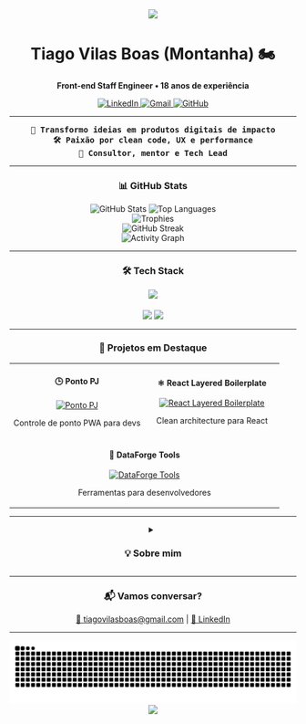 <div align="center">
  <img src="https://capsule-render.vercel.app/api?type=waving&color=0:38B2AC,100:3ECF8E&height=120&section=header"/>
  
  <h1 align="center">Tiago Vilas Boas (Montanha) 🏍️</h1>
  
  <p align="center">
    <b>Front-end Staff Engineer • 18 anos de experiência</b>
  </p>
  
  <div align="center">
    <a href="https://www.linkedin.com/in/tiagovilasboas/">
      <img alt="LinkedIn" src="https://img.shields.io/badge/-LinkedIn-0077B5?style=for-the-badge&logo=linkedin&logoColor=white">
    </a>
    <a href="mailto:tiagovilasboas@gmail.com">
      <img alt="Gmail" src="https://img.shields.io/badge/-Gmail-D14836?style=for-the-badge&logo=gmail&logoColor=white">
    </a>
    <a href="https://github.com/tiagovilasboas">
      <img alt="GitHub" src="https://img.shields.io/badge/-GitHub-181717?style=for-the-badge&logo=github">
    </a>
  </div>
</div>

---

<div align="center">
  <samp>
    <b>🚀 Transformo ideias em produtos digitais de impacto</b><br>
    <b>🛠️ Paixão por clean code, UX e performance</b><br>
    <b>🤝 Consultor, mentor e Tech Lead</b>
  </samp>
</div>

---

<div align="center">
  <h3>📊 GitHub Stats</h3>
  <img src="https://github-readme-stats.vercel.app/api?username=tiagovilasboas&show_icons=true&theme=radical&hide_border=true&bg_color=0d1117&title_color=38B2AC&text_color=ffffff&icon_color=3ECF8E&include_all_commits=true&count_private=true&hide=contribs,issues&rank_icon=github&custom_title=Tiago%20Vilas%20Boas%20-%20GitHub%20Stats" alt="GitHub Stats" />
  <img src="https://github-readme-stats.vercel.app/api/top-langs/?username=tiagovilasboas&layout=compact&theme=radical&hide_border=true&bg_color=0d1117&title_color=38B2AC&text_color=ffffff&langs_count=6&exclude_repo=tiagovilasboas,tiagovilasboas.github.io&custom_title=Top%20Technologies" alt="Top Languages" />
</div>

<div align="center">
  <img src="https://github-profile-trophy.vercel.app/?username=tiagovilasboas&theme=onedark&margin-w=15&no-frame=true&column=4&rank=SECRET,SSS,SS,S,AAA&title=MultiLanguage,Stars,Commits,Repositories" alt="Trophies" />
</div>

<div align="center">
  <img src="https://github-readme-streak-stats.herokuapp.com/?user=tiagovilasboas&theme=radical&hide_border=true&background=0d1117&stroke=38B2AC&ring=3ECF8E&fire=3ECF8E&currStreakNum=ffffff&currStreakLabel=38B2AC&sideNums=ffffff&sideLabels=38B2AC&dates=ffffff" alt="GitHub Streak" />
</div>

<div align="center">
  <img src="https://github-readme-activity-graph.vercel.app/graph?username=tiagovilasboas&theme=react-dark&hide_border=true&area=true&area_color=3ECF8E&line=38B2AC&point=ffffff&color=ffffff&bg_color=0d1117&custom_title=Contribuições%20Anuais" alt="Activity Graph" />
</div>

---

<div align="center">
  <h3>🛠️ Tech Stack</h3>
  <img src="https://skillicons.dev/icons?i=react,nextjs,typescript,tailwind,vitest,supabase,github,vercel&perline=4" />
  <br><br>
  <img src="https://img.shields.io/badge/-shadcn/UI-000?style=for-the-badge&logo=shadcnui">
  <img src="https://img.shields.io/badge/-Zod-3F3F46?style=for-the-badge&logo=zod">
</div>

---

<div align="center">
  <h3>👀 Projetos em Destaque</h3>
  
  <table>
    <tr>
      <td width="50%">
        <h4 align="center">🕒 Ponto PJ</h4>
        <p align="center">
          <a href="https://github.com/tiagovilasboas/ponto-pj" target="_blank">
            <img src="https://github-readme-stats.vercel.app/api/pin/?username=tiagovilasboas&repo=ponto-pj&theme=radical&hide_border=true&bg_color=0d1117&title_color=38B2AC&text_color=ffffff" width="100%" alt="Ponto PJ"/>
          </a>
        </p>
        <p align="center">Controle de ponto PWA para devs</p>
      </td>
      <td width="50%">
        <h4 align="center">⚛️ React Layered Boilerplate</h4>
        <p align="center">
          <a href="https://github.com/tiagovilasboas/react-layered-boilerplate" target="_blank">
            <img src="https://github-readme-stats.vercel.app/api/pin/?username=tiagovilasboas&repo=react-layered-boilerplate&theme=radical&hide_border=true&bg_color=0d1117&title_color=38B2AC&text_color=ffffff" width="100%" alt="React Layered Boilerplate"/>
          </a>
        </p>
        <p align="center">Clean architecture para React</p>
      </td>
    </tr>
    <tr>
      <td colspan="2">
        <h4 align="center">🧰 DataForge Tools</h4>
        <p align="center">
          <a href="https://github.com/tiagovilasboas/dataforge-tools" target="_blank">
            <img src="https://github-readme-stats.vercel.app/api/pin/?username=tiagovilasboas&repo=dataforge-tools&theme=radical&hide_border=true&bg_color=0d1117&title_color=38B2AC&text_color=ffffff" width="100%" alt="DataForge Tools"/>
          </a>
        </p>
        <p align="center">Ferramentas para desenvolvedores</p>
      </td>
    </tr>
  </table>
</div>

---

<details align="center">
  <summary><h3>💡 Sobre mim</h3></summary>
  
  <div align="center">
    <ul style="list-style: none; padding: 0;">
      <li>🎯 Foco em entregar valor de produto, não só código bonito</li>
      <li>🔧 Gosto de resolver problemas reais e compartilhar conhecimento</li>
      <li>✨ Busco sempre a melhor experiência para o usuário</li>
      <li>🤝 Aberto a ideias, mentorias e novos desafios!</li>
    </ul>
  </div>
</details>

---

<div align="center">
  <h3>📬 Vamos conversar?</h3>
  <p>
    <a href="mailto:tiagovilasboas@gmail.com">📧 tiagovilasboas@gmail.com</a> |
    <a href="https://www.linkedin.com/in/tiagovilasboas/">💼 LinkedIn</a>
  </p>
</div>

---

<div align="center">
  <img src="https://github.com/tiagovilasboas/tiagovilasboas/blob/output/github-contribution-grid-snake.svg" alt="snake gif" />
</div>

<div align="center">
  <img src="https://capsule-render.vercel.app/api?type=waving&color=0:38B2AC,100:3ECF8E&height=120&section=footer"/>
</div>